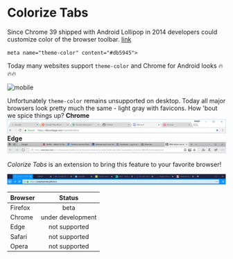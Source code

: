 # Colorize Tabs
Since Chrome 39 shipped with Android Lollipop in 2014 developers could customize color of the browser toolbar. [link](<https://developers.google.com/web/updates/2014/11/Support-for-theme-color-in-Chrome-39-for-Android>)
```
meta name="theme-color" content="#db5945">
```
Today many websites support `theme-color` and Chrome for Android looks 🔥🔥🔥

![mobile](images/mobile.gif)

Unfortunately `theme-color` remains unsupported on desktop. Today all major browsers look pretty much the same - light gray with favicons. How 'bout we spice things up? 
**Chrome**
![chrome](images/chrome.PNG)
**Edge**
![edge](images/edge.PNG)

*Colorize Tabs* is an extension to bring this feature to your favorite browser!

![firefox](images/firefox.gif)


| Browser | Status            |
| ------- |:-----------------:|
| Firefox | beta              |
| Chrome  | under development |
| Edge    | not supported     |
| Safari  | not supported     |
| Opera   | not supported     |
